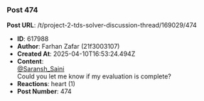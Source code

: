 ### Post 474
**Post URL**: /t/project-2-tds-solver-discussion-thread/169029/474
- **ID**: 617988
- **Author**: Farhan Zafar (21f3003107)
- **Created At**: 2025-04-10T16:53:24.494Z
- **Content**:  
  <a class="mention" href="/u/saransh_saini">@Saransh_Saini</a><br>
Could you let me know if my evaluation is complete?
- **Reactions**: heart (1)
- **Post Number**: 474

